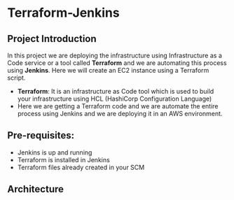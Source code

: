 # Terraform-Jenkins

## Project Introduction
In this project we are deploying the infrastructure using Infrastructure as a Code service or a tool called **Terraform** and we are automating this process using **Jenkins**. Here we will create an EC2 instance using a Terraform script.
* **Terraform**: It is an infrastructure as Code tool which is used to build your infrastructure using HCL (HashiCorp Configuration Language)
* Here we are getting a Terraform code and we are automate the entire process using Jenkins and we are deploying it in an AWS environment.

## Pre-requisites:
* Jenkins is up and running
* Terraform is installed in Jenkins
* Terraform files already created in your SCM
  
## Architecture
